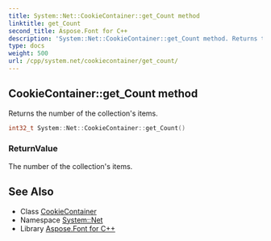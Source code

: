 ```yaml
---
title: System::Net::CookieContainer::get_Count method
linktitle: get_Count
second_title: Aspose.Font for C++
description: 'System::Net::CookieContainer::get_Count method. Returns the number of the collection''s items in C++.'
type: docs
weight: 500
url: /cpp/system.net/cookiecontainer/get_count/
---
```

## CookieContainer::get_Count method


Returns the number of the collection's items.

```cpp
int32_t System::Net::CookieContainer::get_Count()
```


### ReturnValue

The number of the collection's items.

## See Also

* Class [CookieContainer](../)
* Namespace [System::Net](../../)
* Library [Aspose.Font for C++](../../../)
